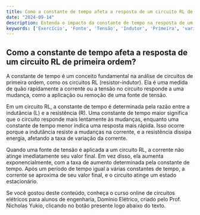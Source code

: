 ```yaml
---
title: Como a constante de tempo afeta a resposta de um circuito RL de primeira ordem?
date: "2024-09-14"
description: Entenda o impacto da constante de tempo na resposta de um circuito RL de primeira ordem.
keywords: ['Exercício', 'Fonte', 'Tensão', 'Indutor', 'Primeira', 'variável', 'Constante']
---
```


## Como a constante de tempo afeta a resposta de um circuito RL de primeira ordem?

A constante de tempo é um conceito fundamental na análise de circuitos de primeira ordem, como os circuitos RL (resistor-indutor). Ela é uma medida de quão rapidamente a corrente ou a tensão no circuito responde a uma mudança, como a aplicação ou remoção de uma fonte de tensão.

Em um circuito RL, a constante de tempo é determinada pela razão entre a indutância (L) e a resistência (R). Uma constante de tempo maior significa que o circuito responde mais lentamente às mudanças, enquanto uma constante de tempo menor indica uma resposta mais rápida. Isso ocorre porque a indutância resiste a mudanças na corrente, e a resistência dissipa energia, afetando a taxa de variação da corrente.

Quando uma fonte de tensão é aplicada a um circuito RL, a corrente não atinge imediatamente seu valor final. Em vez disso, ela aumenta exponencialmente, com a taxa de aumento determinada pela constante de tempo. Após um período de tempo igual a várias constantes de tempo, a corrente se aproxima de seu valor final, e o circuito atinge um estado estacionário.

Se você gostou deste conteúdo, conheça o curso online de circuitos elétricos para alunos de engenharia, Domínio Elétrico, criado pelo Prof. Nicholas Yukio, clicando no botão presente logo abaixo do texto.